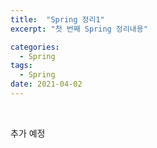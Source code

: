 ```yaml
---
title:  "Spring 정리1"
excerpt: "첫 번째 Spring 정리내용"

categories:
  - Spring
tags:
  - Spring
date: 2021-04-02
---
```

<br>

추가 예정






